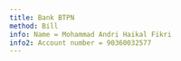 ```yaml
---
title: Bank BTPN
method: Bill
info: Name = Mohammad Andri Haikal Fikri
info2: Account number = 90360032577
---
```

